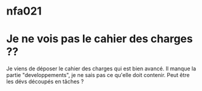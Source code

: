 # nfa021
# Je ne vois pas le cahier des charges ??
Je viens de déposer le cahier des charges qui est bien avancé. Il manque la partie "developpements", je ne sais pas ce qu'elle doit contenir. Peut être les dévs découpés en tâches ?
